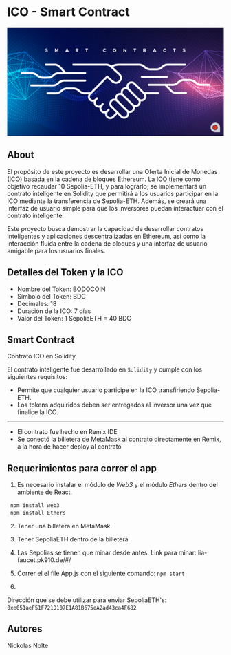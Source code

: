 # ICO - Smart Contract

![Screenshot](screenshot.png)

## About
El propósito de este proyecto es desarrollar una Oferta Inicial de Monedas (ICO) basada en la cadena de bloques Ethereum. La ICO tiene como objetivo recaudar 10 Sepolia-ETH, y para lograrlo, se implementará un contrato inteligente en Solidity que permitirá a los usuarios participar en la ICO mediante la transferencia de Sepolia-ETH. Además, se creará una interfaz de usuario simple para que los inversores puedan interactuar con el contrato inteligente. 

Este proyecto busca demostrar la capacidad de desarrollar contratos inteligentes y aplicaciones descentralizadas en Ethereum, así como la interacción fluida entre la cadena de bloques y una interfaz de usuario amigable para los usuarios finales.


## Detalles del Token y la ICO

- Nombre del Token: BODOCOIN
- Símbolo del Token: BDC
- Decimales: 18
- Duración de la ICO: 7 días
- Valor del Token:  1 SepoliaETH = 40 BDC

## Smart Contract 

Contrato ICO en Solidity

El contrato inteligente fue desarrollado en `Solidity` y cumple con los siguientes requisitos:

- Permite que cualquier usuario participe en la ICO transfiriendo Sepolia-ETH.
- Los tokens adquiridos deben ser entregados al inversor una vez que finalice la ICO.

------------------------------------------------------------------------------------------------------------------------------------------------------------------------------------

- El contrato fue hecho en Remix IDE
- Se conectó la billetera de MetaMask al contrato directamente en Remix, a la hora de hacer deploy al contrato


## Requerimientos para correr el app

1. Es necesario instalar el módulo de *Web3* y el módulo *Ethers* dentro del ambiente de React.

```bash
 npm install web3
 npm install Ethers
```

2. Tener una billetera en MetaMask.
3. Tener SepoliaETH dentro de la billetera
4. Las Sepolias se tienen que minar desde antes. Link para minar: lia-faucet.pk910.de/#/

5. Correr el el file App.js con el siguiente comando: `npm start`
6. 



Dirección que se debe utilizar para enviar SepoliaETH's: `0xe051aeF51F721D107E1A81B675eA2ad43ca4F682`



## Autores
Nickolas Nolte
